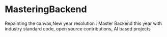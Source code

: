 # MasteringBackend
Repainting the canvas,New year resolution : Master Backend this year with industry standard code, open source contributions,  AI based projects
